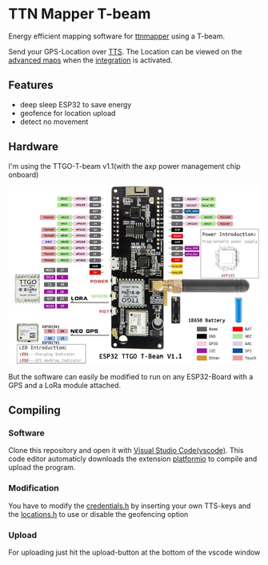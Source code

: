 # TTN Mapper T-beam

Energy efficient mapping software for [ttnmapper](http://ttnmapper.org/) using a T-beam.

Send your GPS-Location over [TTS](https://www.thethingsnetwork.org/). The Location can be viewed on the [advanced maps](https://ttnmapper.org/advanced-maps/) when the [integration](https://docs.ttnmapper.org/integration/tts-integration-v3.html) is activated.

## Features

* deep sleep ESP32 to save energy
* geofence for location upload
* detect no movement

## Hardware

I'm using the TTGO-T-beam v1.1(with the axp power management chip onboard)

![T-Beam v1.1](img/ttgo-t-beam-v1.1.jpg "T-Beam v1.1")

But the software can easily be modified to run on any ESP32-Board with a GPS and a LoRa module attached.

## Compiling

### Software

Clone this repository and open it with [Visual Studio Code(vscode)](https://code.visualstudio.com/). This code editor automaticly downloads the extension [platformio](https://platformio.org/) to compile and upload the program.

### Modification

You have to modify the [credentials.h](src/credentials.h) by inserting your own TTS-keys and the [locations.h](src/locations.h) to use or disable the geofencing option

### Upload

For uploading just hit the upload-button at the bottom of the vscode window
